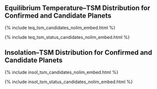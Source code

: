 ## Equilibrium Temperature–TSM Distribution for Confirmed and Candidate Planets

{% include teq_tsm_candidates_nolim_embed.html %}

{% include teq_tsm_status_candidates_nolim_embed.html %}

## Insolation–TSM Distribution for Confirmed and Candidate Planets

{% include insol_tsm_candidates_nolim_embed.html %}

{% include insol_tsm_status_candidates_nolim_embed.html %}
